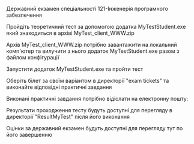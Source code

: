Державний екзамен спеціальності 121-Інженерія програмного забезпечення

Пройдіть теоретичний тест за допомогою додатка MyTestStudent.exe який знаходиться в архіві MyTest_client_WWW.zip

Архів MyTest_client_WWW.zip потрібно завантажити на локальний комп'ютер та вилучити з нього додаток MyTestStudent.exe  разом з файлом конфігурації

Запустити додаток MyTestStudent.exe та пройти тест 

Оберіть білет за своїм варіантом в директорії "exam tickets" та виконайте відповідні практичні завдання

Виконані практичні завдання потрібно відіслати на електронну пошту:

Результати проходження тесту будуть доступні для перегляду в директорії "ResultMyTest" після його виконання

Оцінки за державний екзамен будуть доступні для перегляду тут по його завершенню
